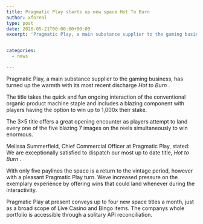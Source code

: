 ```yaml
---
title: Pragmatic Play starts up new space Hot To Burn
author: xforeal 
type: post
date: 2020-05-21T00:00:00+00:00
excerpt: 'Pragmatic Play, a main substance supplier to the gaming business, has turned up the warmth with its most recent discharge Hot to Burn '


categories:
  - news

---
```

Pragmatic Play, a main substance supplier to the gaming business, has turned up the warmth with its most recent discharge _Hot to Burn_ . 

The title takes the quick and fun ongoing interaction of the conventional organic product machine staple and includes a blazing component with players having the option to win up to 1,000x their stake. 

The 3&#215;5 title offers a great opening encounter as players attempt to land every one of the five blazing 7 images on the reels simultaneously to win enormous. 

Melissa Summerfield, Chief Commercial Officer at Pragmatic Play, stated: We are exceptionally satisfied to dispatch our most up to date title, _Hot to Burn_ . 

With only five paylines the space is a return to the vintage period, however with a pleasant Pragmatic Play turn. Weve increased pressure on the exemplary experience by offering wins that could land whenever during the interactivity. 

Pragmatic Play at present conveys up to four new space titles a month, just as a broad scope of Live Casino and Bingo items. The companys whole portfolio is accessible through a solitary API reconciliation.